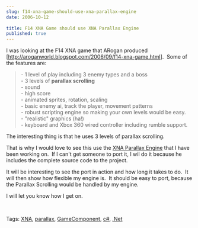 ```yaml
---
slug: f14-xna-game-should-use-xna-parallax-engine
date: 2006-10-12
 
title: F14 XNA Game should use XNA Parallax Engine
published: true
---
```

<p>I was looking at the F14 XNA game that ARogan produced [<a href="http://aroganworld.blogspot.com/2006/09/f14-xna-game.html" title="http://aroganworld.blogspot.com/2006/09/f14-xna-game.html">http://aroganworld.blogspot.com/2006/09/f14-xna-game.html</a>].  Some of the features are:</p> <blockquote class="posterous_medium_quote"> <p>- 1 level of play including 3 enemy types and a boss<br />- 3 levels of <strong>parallax scrolling</strong><br />- sound<br />- high score<br />- animated sprites, rotation, scaling<br />- basic enemy ai, track the player, movement patterns<br />- robust scripting engine so making your own levels would be easy.<br />- "realistic" graphics (ha!)<br />- keyboard and Xbox 360 wired controller including rumble support.</p>
</blockquote> <p>The interesting thing is that he uses 3 levels of parallax scrolling. </p> <p>That is why I would love to see this use the <a href="http://www.codeplex.com/Wiki/View.aspx?ProjectName=xnaparalax" title="XNA Parallax Engine Project" target="_blank">XNA Parallax Engine</a> that I have been working on.  If I can't get someone to port it, I wil do it because he includes the complete source code to the project.   </p> <p>It will be interesting to see the port in action and how long it takes to do.  It will then show how flexible my engine is.  It should be easy to port, because the Parallax Scrolling would be handled by my engine. </p> <p>I will let you know how I get on.</p> <p> </p> <div class="wlWriterSmartContent" style="padding-right: 0px; display: inline; padding-left: 0px; float: none; padding-bottom: 0px; margin: 0px; padding-top: 0px;">Tags: <a href="http://www.kinlan.co.uk/tag/XNA" rel="tag">XNA</a>, <a href="http://www.kinlan.co.uk/tag/parallax" rel="tag">parallax</a>, <a href="http://www.kinlan.co.uk/tag/GameComponent" rel="tag">GameComponent</a>, <a href="http://www.kinlan.co.uk/tag/c#" rel="tag">c#</a>, <a href="http://www.kinlan.co.uk/tag/.Net" rel="tag">.Net</a>
</div><div class="blogger-post-footer"><img class="posterous_download_image" src="https://blogger.googleusercontent.com/tracker/8109338-116067719633493148?l=www.kinlan.co.uk%2Findex.html" height="1" alt="" width="1" /></div>

